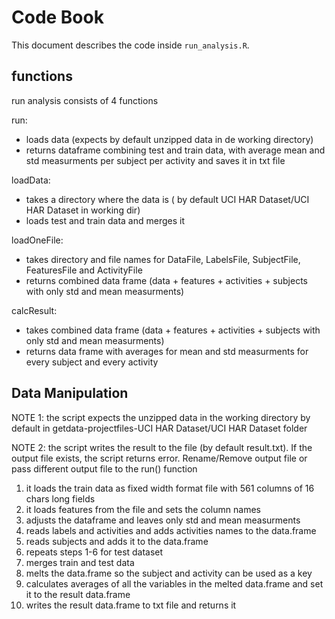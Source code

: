 # Code Book

This document describes the code inside `run_analysis.R`.

## functions

run analysis consists of 4 functions

run:
  * loads data (expects by default unzipped data in de working directory)
  * returns dataframe combining test and train data, with average mean and std measurments per subject per activity
	and saves it in txt file

loadData:
  * takes a directory where the data is ( by default UCI HAR Dataset/UCI HAR Dataset in working dir)
  * loads test and train data and merges it

loadOneFile:
  * takes directory and file names for DataFile, LabelsFile, SubjectFile, FeaturesFile and ActivityFile
  * returns combined data frame (data + features + activities + subjects with only std and mean measurments)  

calcResult:
  * takes combined data frame (data + features + activities + subjects with only std and mean measurments)  
  * returns data frame with averages for mean and std measurments for every subject and every activity

## Data Manipulation

NOTE 1: the script expects the unzipped data in the working directory by default in getdata-projectfiles-UCI HAR Dataset/UCI HAR Dataset folder

NOTE 2: the script writes the result to the file (by default result.txt). If the output file exists, the script returns error. Rename/Remove output file or pass different output file to the run() function

1. it loads the train data as fixed width format file with 561 columns of 16 chars long fields
2. it loads features from the file and sets the column names
3. adjusts the dataframe and leaves only std and mean measurments
4. reads labels and activities and adds activities names to the data.frame
5. reads subjects and adds it to the data.frame
6. repeats steps 1-6 for test dataset
7. merges train and test data
8. melts the data.frame so the subject and activity can be used as a key
9. calculates averages of all the variables in the melted data.frame and set it to the result data.frame
10. writes the result data.frame to txt file and returns it
